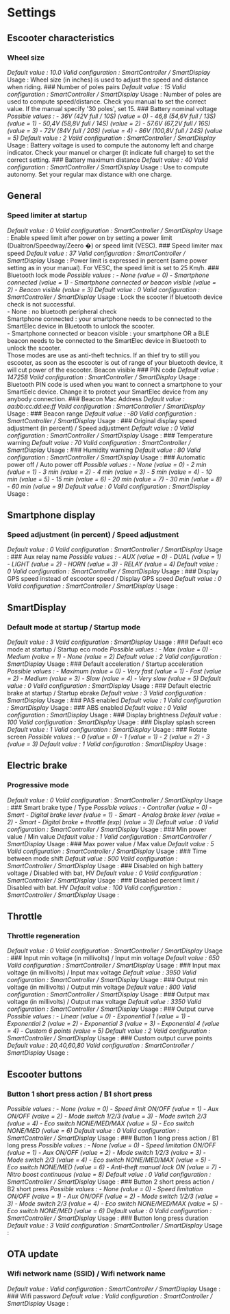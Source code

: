 
# Settings

## Escooter characteristics
### Wheel size
<em>
Default value : 10.0
Valid configuration : SmartController / SmartDisplay
</em>
Usage : Wheel size (in inches) is used to adjust the speed and distance when riding.
### Number of poles pairs
<em>
Default value : 15
Valid configuration : SmartController / SmartDisplay
</em>
Usage : Number of poles are used to compute speed/distance. Check you manual to set the correct value. If the manual specify '30 poles', set 15.
### Battery nominal voltage
<em>
Possible values :
- 36V (42V full / 10S) (value = 0)
- 46,8 (54,6V full / 13S) (value = 1)
- 50,4V (58,8V full / 14S) (value = 2)
- 57.6V (67,2V full / 16S) (value = 3)
- 72V (84V full / 20S) (value = 4)
- 86V (100,8V full / 24S) (value = 5)
Default value : 2
Valid configuration : SmartController / SmartDisplay
</em>
Usage : Battery voltage is used to compute the autonomy left and charge indicator. Check your manuel or charger (it indicate full charge) to set the correct setting.
### Battery maximum distance
<em>
Default value : 40
Valid configuration : SmartController / SmartDisplay
</em>
Usage : Use to compute autonomy. Set your regular max distance with one charge.

## General
### Speed limiter at startup
<em>
Default value : 0
Valid configuration : SmartController / SmartDisplay
</em>
Usage : Enable speed limit after power on by setting a power limit (Dualtron/Speedway/Zeero �) or speed limit (VESC).
### Speed limiter max speed
<em>
Default value : 37
Valid configuration : SmartController / SmartDisplay
</em>
Usage : Power limit is expressed in percent (same power setting as in your manual). For VESC, the speed limit is set to 25 Km/h.
### Bluetooth lock mode
<em>
Possible values :
- None (value = 0)
- Smartphone connected (value = 1)
- Smartphone connected or beacon visible (value = 2)
- Beacon visible (value = 3)
Default value : 0
Valid configuration : SmartController / SmartDisplay
</em>
Usage : Lock the scooter if bluetooth device check is not successful.<br>- None : no bluetooth peripheral check<br>Smartphone connected : your smartphone needs to be connected to the SmartElec device in Bluetooth to unlock the scooter.<br>- Smartphone connected or beacon visible : your smartphone OR a BLE beacon needs to be connected to the SmartElec device in Bluetooth to unlock the scooter.<br>Those modes are use as anti-theft technics. If an thief try to still you escooter, as soon as the escooter is out of range of your bluetooth device, it will cut power of the escooter.
Beacon visible
### PIN code
<em>
Default value : 147258
Valid configuration : SmartController / SmartDisplay
</em>
Usage : Bluetooth PIN code is used when you want to connect a smartphone to your SmartEelc device. Change it to protect your SmartElec device from any anybody connection.
### Beacon Mac Address
<em>
Default value : aa:bb:cc:dd:ee:ff
Valid configuration : SmartController / SmartDisplay
</em>
Usage : 
### Beacon range
<em>
Default value : -80
Valid configuration : SmartController / SmartDisplay
</em>
Usage : 
### Original display speed adjustment (in percent) / Speed adjustment
<em>
Default value : 0
Valid configuration : SmartController / SmartDisplay
</em>
Usage : 
### Temperature warning
<em>
Default value : 70
Valid configuration : SmartController / SmartDisplay
</em>
Usage : 
### Humidity warning
<em>
Default value : 80
Valid configuration : SmartController / SmartDisplay
</em>
Usage : 
### Automatic power off / Auto power off
<em>
Possible values :
- None (value = 0)
- 2 min (value = 1)
- 3 min (value = 2)
- 4 min (value = 3)
- 5 min (value = 4)
- 10 min (value = 5)
- 15 min (value = 6)
- 20 min (value = 7)
- 30 min (value = 8)
- 60 min (value = 9)
Default value : 0
Valid configuration : SmartDisplay
</em>
Usage : 

## Smartphone display
### Speed adjustment (in percent) / Speed adjustment
<em>
Default value : 0
Valid configuration : SmartController / SmartDisplay
</em>
Usage : 
### Aux relay name
<em>
Possible values :
- AUX (value = 0)
- DUAL (value = 1)
- LIGHT (value = 2)
- HORN (value = 3)
- RELAY (value = 4)
Default value : 0
Valid configuration : SmartController / SmartDisplay
</em>
Usage : 
### Display GPS speed instead of escooter speed / Display GPS speed 
<em>
Default value : 0
Valid configuration : SmartController / SmartDisplay
</em>
Usage : 

## SmartDisplay
### Default mode at startup / Startup mode
<em>
Default value : 3
Valid configuration : SmartDisplay
</em>
Usage : 
### Default eco mode at startup / Startup eco mode
<em>
Possible values :
- Max (value = 0)
- Medium (value = 1)
- None (value = 2)
Default value : 2
Valid configuration : SmartDisplay
</em>
Usage : 
### Default acceleration / Startup acceleration
<em>
Possible values :
- Maximum (value = 0)
- Very fast (value = 1)
- Fast (value = 2)
- Medium (value = 3)
- Slow (value = 4)
- Very slow (value = 5)
Default value : 0
Valid configuration : SmartDisplay
</em>
Usage : 
### Default electric brake at startup / Startup  ebrake
<em>
Default value : 3
Valid configuration : SmartDisplay
</em>
Usage : 
### PAS enabled
<em>
Default value : 1
Valid configuration : SmartDisplay
</em>
Usage : 
### ABS enabled
<em>
Default value : 0
Valid configuration : SmartDisplay
</em>
Usage : 
### Display brightness
<em>
Default value : 100
Valid configuration : SmartDisplay
</em>
Usage : 
### Display splash screen
<em>
Default value : 1
Valid configuration : SmartDisplay
</em>
Usage : 
### Rotate screen
<em>
Possible values :
- 0 (value = 0)
- 1 (value = 1)
- 2 (value = 2)
- 3 (value = 3)
Default value : 1
Valid configuration : SmartDisplay
</em>
Usage : 

## Electric brake
### Progressive mode
<em>
Default value : 0
Valid configuration : SmartController / SmartDisplay
</em>
Usage : 
### Smart brake type / Type
<em>
Possible values :
- Controller (value = 0)
- Smart - Digital brake lever (value = 1)
- Smart - Analog brake lever (value = 2)
- Smart - Digital brake + throttle (exp) (value = 3)
Default value : 0
Valid configuration : SmartController / SmartDisplay
</em>
Usage : 
### Min power value / Min value
<em>
Default value : 1
Valid configuration : SmartController / SmartDisplay
</em>
Usage : 
### Max power value / Max value
<em>
Default value : 5
Valid configuration : SmartController / SmartDisplay
</em>
Usage : 
### Time between mode shift
<em>
Default value : 500
Valid configuration : SmartController / SmartDisplay
</em>
Usage : 
### Disabled on high battery voltage / Disabled with bat, HV
<em>
Default value : 0
Valid configuration : SmartController / SmartDisplay
</em>
Usage : 
### Disabled percent limit / Disabled with bat. HV
<em>
Default value : 100
Valid configuration : SmartController / SmartDisplay
</em>
Usage : 

## Throttle
### Throttle regeneration
<em>
Default value : 0
Valid configuration : SmartController / SmartDisplay
</em>
Usage : 
### Input min voltage (in millivolts) / Input min voltage
<em>
Default value : 650
Valid configuration : SmartController / SmartDisplay
</em>
Usage : 
### Input max voltage (in millivolts) / Input max voltage
<em>
Default value : 3950
Valid configuration : SmartController / SmartDisplay
</em>
Usage : 
### Output min voltage (in millivolts) / Output min voltage
<em>
Default value : 800
Valid configuration : SmartController / SmartDisplay
</em>
Usage : 
### Output max voltage (in millivolts) / Output max voltage
<em>
Default value : 3350
Valid configuration : SmartController / SmartDisplay
</em>
Usage : 
### Output curve
<em>
Possible values :
- Linear (value = 0)
- Exponential 1 (value = 1)
- Exponential 2 (value = 2)
- Exponential 3 (value = 3)
- Exponential 4 (value = 4)
- Custom 6 points (value = 5)
Default value : 2
Valid configuration : SmartController / SmartDisplay
</em>
Usage : 
### Custom output curve points
<em>
Default value : 20,40,60,80
Valid configuration : SmartController / SmartDisplay
</em>
Usage : 

## Escooter buttons
### Button 1 short press action / B1 short press 
<em>
Possible values :
- None (value = 0)
- Speed limit ON/OFF (value = 1)
- Aux ON/OFF (value = 2)
- Mode switch 1/2/3 (value = 3)
- Mode switch 2/3 (value = 4)
- Eco switch NONE/MED/MAX (value = 5)
- Eco switch NONE/MED (value = 6)
Default value : 0
Valid configuration : SmartController / SmartDisplay
</em>
Usage : 
### Button 1 long press action / B1 long press 
<em>
Possible values :
- None (value = 0)
- Speed limitation ON/OFF (value = 1)
- Aux ON/OFF (value = 2)
- Mode switch 1/2/3 (value = 3)
- Mode switch 2/3 (value = 4)
- Eco switch NONE/MED/MAX (value = 5)
- Eco switch NONE/MED (value = 6)
- Anti-theft manual lock ON (value = 7)
- Nitro boost continuous (value = 8)
Default value : 0
Valid configuration : SmartController / SmartDisplay
</em>
Usage : 
### Button 2 short press action / B2 short press 
<em>
Possible values :
- None (value = 0)
- Speed limitation ON/OFF (value = 1)
- Aux ON/OFF (value = 2)
- Mode switch 1/2/3 (value = 3)
- Mode switch 2/3 (value = 4)
- Eco switch NONE/MED/MAX (value = 5)
- Eco switch NONE/MED (value = 6)
Default value : 0
Valid configuration : SmartController / SmartDisplay
</em>
Usage : 
### Button long press duration
<em>
Default value : 3
Valid configuration : SmartController / SmartDisplay
</em>
Usage : 

## OTA update
### Wifi network name (SSID) / Wifi network name
<em>
Default value : 
Valid configuration : SmartController / SmartDisplay
</em>
Usage : 
### Wifi password
<em>
Default value : 
Valid configuration : SmartController / SmartDisplay
</em>
Usage : 

